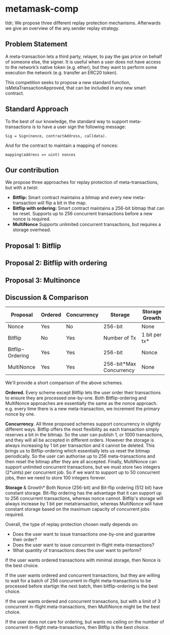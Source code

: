 # metamask-comp

tldr; We propose three different replay protection mechanisms. Afterwards we give an overview of the any.sender replay strategy. 

## Problem Statement

A meta-transaction lets a third party, relayer, to pay the gas price on behalf of someone else, the signer. It is useful when a user does not have access to the network’s native token (e.g. ether), but they want to perform some execution the network (e.g. transfer an ERC20 token).  

This competition seeks to propose a new standard function, isMetaTransactionApproved, that can be included in any new smart contract. 

## Standard Approach 


To the best of our knowledge, the standard way to support meta-transactions is to have a user sign the following message: 

``` Sig = Sign(nonce, contractAddress, calldata). ```

And for the contract to maintain a mapping of nonces: 

``` mapping(address => uint) nonces ```

## Our contribution 

We propose three approaches for replay protection of meta-transactions, but with a twist: 

* **Bitflip:** Smart contract maintains a bitmap and every new meta-transaction will flip a bit in the map. 
* **Bitflip with ordering:** Smart contract maintains a 256-bit bitmap that can be reset. Supports up to 256 concurrent transactions before a new nonce is required. 
* **MultiNonce** Supports unlimited concurrent transactions, but requires a storage overhead. 

## Proposal 1: Bitflip 

## Proposal 2: Bitflip with ordering 

## Proposal 3: Multinonce 




## Discussion & Comparison 

| Proposal | Ordered | Concurrency | Storage | Storage Growth |
| ------------- | ------------- | ------------- | ------------- | ------------- |
| Nonce  | Yes  | No | 256-bit | None |
| Bitflip  | No  | Yes | Number of Tx | 1 bit per tx*  |
| Bitflip-Ordering  | Yes  | Yes | 256-bit | Nonce |
| MultiNonce | Yes | Yes | 256-bit*Max Concurrency | None |

We'll provide a short comparison of the above schemes. 

**Ordered.** Every scheme except Bitflip lets the user order their transactions to ensure they are processed one-by-one. Both Bitflip-ordering and MultiNonce approaches are essentially the same as the nonce approach. e.g. every time there is a new meta-transaction, we increment the primary nonce by one. 

**Concurrency**. All three proposed schemes support concurrency in slightly different ways. Bitflip offers the most flexibility as each transaction simply reserves a bit in the bitmap. So the user can publish 1, or 1000 transactions, and they will all be accepted in different orders. However the storage is always increasing by 1 bit per transaction and it cannot be deleted. This brings us to Bitflip-ordering which essentially lets us reset the bitmap periodically. So the user can authorise up to 256 meta-transactions and then reset the bitmap after they are all accepted. Finally, MultiNonce can support unlimited concurrent transactions, but we must store two integers (2*uints) per concurrent job. So if we want to support up to 50 concurrent jobs, then we need to store 100 integers forever. 

**Storage** & Growth* Both Nonce (256-bit) and Bit-flip ordering (512 bit) have constant storage. Bit-flip ordering has the advantage that it can support up to 256 concurrent transactions, whereas nonce cannot. Bitflip's storage will always increase by 1 bit per metatransaction, whereas MultiNonce will have constant storage based on the maximum capacity of concurrent jobs required. 

Overall, the type of replay protection chosen really depends on:

- Does the user want to issue transactions one-by-one and guarantee their order? 
- Does the user want to issue concurrent in-flight meta-transactions?
- What quantity of transactions does the user want to perform? 

If the user wants ordered transactions with minimal storage, then Nonce is the best choice.

If the user wants ordered and concurrent transactions, but they are willing to wait for a batch of 256 concurrent in-flight meta-transactions to be processed before startign the next batch, then bitflip-ordering is the best choice. 

If the user wants ordered and concurrent transactions, but with a limit of 3 concurrent in-flight meta-transactions, then MultiNonce might be the best choice.

If the user does not care for ordering, but wants no ceiling on the number of concurrent in-flight meta-transactions, then Bitflip is the best choice. 

